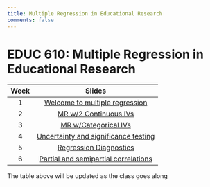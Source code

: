 ```yaml
---
title: Multiple Regression in Educational Research
comments: false
---
```


# EDUC 610: Multiple Regression in Educational Research

|Week| Slides |
|:--:|:------------------------:|
| 1  |[Welcome to multiple regression](../mr-slides/w1/) |
| 2  |[MR w/2 Continuous IVs](../mr-slides/w2/) |
| 3  |[MR w/Categorical IVs](../mr-slides/w3/) |
| 4  |[Uncertainty and significance testing](../mr-slides/w4/) |
| 5  |[Regression Diagnostics](../mr-slides/w5/) |
| 6  |[Partial and semipartial correlations](../mr-slides/w6/) |

The table above will be updated as the class goes along